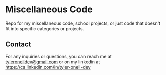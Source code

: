 # Miscellaneous Code
Repo for my miscellaneous code, school projects, or just code that doesn't fit into specific categories or projects.

## Contact
For any inquiries or questions, you can reach me at tyleroneildev@gmail.com
or on my linkedin at https://ca.linkedin.com/in/tyler-oneil-dev
